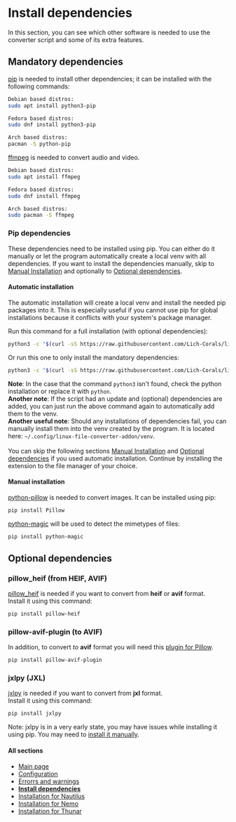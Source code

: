 # Install dependencies
In this section, you can see which other software is needed to use the converter script and some of its extra features.

## Mandatory dependencies
[pip](https://pypi.org/project/pip/) is needed to install other dependencies; it can be installed with the following commands:

```bash
Debian based distros:
sudo apt install python3-pip

Fedora based distros:
sudo dnf install python3-pip

Arch based distros:
pacman -S python-pip
```

[ffmpeg](https://ffmpeg.org/download.html#build-linux) is needed to convert audio and video.

```bash
Debian based distros:
sudo apt install ffmpeg

Fedora based distros:
sudo dnf install ffmpeg

Arch based distros:
sudo pacman -S ffmpeg
```

### Pip dependencies
These dependencies need to be installed using pip. You can either do it manually or let the program automatically create a local venv with all dependencies.
If you want to install the dependencies manually, skip to [Manual Installation](#manual-installation) and optionally to [Optional dependencies](#optional-dependencies).

#### Automatic installation
The automatic installation will create a local venv and install the needed pip packages into it. This is especially useful if you cannot use pip for global installations because it conflicts with your system's package manager.  

Run this command for a full installation (with optional dependencies):
```bash
python3 -c "$(curl -sS https://raw.githubusercontent.com/Lich-Corals/linux-file-converter-addon/main/nautilus-fileconverter.py)" --create-venv --full
```
Or run this one to only install the mandatory dependencies:
```bash
python3 -c "$(curl -sS https://raw.githubusercontent.com/Lich-Corals/linux-file-converter-addon/main/nautilus-fileconverter.py)" --create-venv
```
**Note**: In the case that the command `python3` isn't found, check the python installation or replace it with `python`.
<br/>
**Another note**: If the script had an update and (optional) dependencies are added, you can just run the above command again to automatically add them to the venv.
<br/>
**Another useful note**: Should any installations of dependencies fail, you can manually install them into the venv created by the program. It is located here: `~/.config/linux-file-converter-addon/venv`.
<br/><br/>
You can skip the following sections [Manual Installation](#manual-installation) and [Optional dependencies](#optional-dependencies) if you used automatic installation. Continue by installing the extension to the file manager of your choice.

#### Manual installation
[python-pillow](https://python-pillow.org/) is needed to convert images. It can be installed using pip:
```bash
pip install Pillow
```

[python-magic](https://pypi.org/project/python-magic/) will be used to detect the mimetypes of files:
```bash
pip install python-magic
```

## Optional dependencies
### pillow_heif (from HEIF, AVIF)
[pillow_heif](https://pypi.org/project/pillow-heif/) is needed if you want to convert from **heif** or **avif** format.
<br/> Install it using this command:
```bash
pip install pillow-heif
```

### pillow-avif-plugin (to AVIF)
In addition, to convert *to* **avif** format you will need this [plugin for Pillow](https://pypi.org/project/pillow-avif-plugin/).
```bash
pip install pillow-avif-plugin
```

### jxlpy (JXL)
[jxlpy](https://github.com/olokelo/jxlpy) is needed if you want to convert from **jxl** format.
<br/> Install it using this command:
```bash
pip install jxlpy
```
Note: jxlpy is in a very early state, you may have issues while installing it using pip.
You may need to [install it manually](https://github.com/olokelo/jxlpy#build-it-yourself).

#### All sections
- [Main page](https://github.com/Lich-Corals/linux-file-converter-addon/blob/main/README.md)
- [Configuration](https://github.com/Lich-Corals/linux-file-converter-addon/blob/main/markdown/configuration.md)
- [Errorrs and warnings](https://github.com/Lich-Corals/linux-file-converter-addon/blob/main/markdown/errors-and-warnings.md)
- __[Install dependencies](https://github.com/Lich-Corals/linux-file-converter-addon/blob/main/markdown/install-dependencies.md)__
- [Installation for Nautilus](https://github.com/Lich-Corals/linux-file-converter-addon/blob/main/markdown/install-nautilus.md)
- [Installation for Nemo](https://github.com/Lich-Corals/linux-file-converter-addon/blob/main/markdown/install-nemo.md)
- [Installation for Thunar](https://github.com/Lich-Corals/linux-file-converter-addon/blob/main/markdown/install-thunar.md)